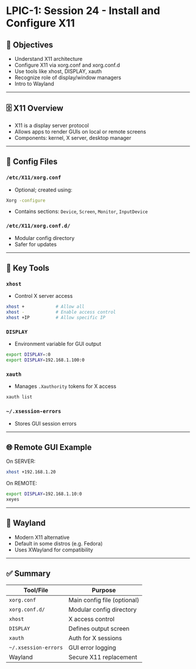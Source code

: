 # LPIC-1: Session 24 - Install and Configure X11

## 🎯 Objectives
- Understand X11 architecture
- Configure X11 via xorg.conf and xorg.conf.d
- Use tools like xhost, DISPLAY, xauth
- Recognize role of display/window managers
- Intro to Wayland

---

## 🗄 X11 Overview
- X11 is a display server protocol
- Allows apps to render GUIs on local or remote screens
- Components: kernel, X server, desktop manager

---

## 📃 Config Files

### `/etc/X11/xorg.conf`
- Optional; created using:
```bash
Xorg -configure
```
- Contains sections: `Device`, `Screen`, `Monitor`, `InputDevice`

### `/etc/X11/xorg.conf.d/`
- Modular config directory
- Safer for updates

---

## 🔧 Key Tools

### `xhost`
- Control X server access
```bash
xhost +            # Allow all
xhost -            # Enable access control
xhost +IP          # Allow specific IP
```

### `DISPLAY`
- Environment variable for GUI output
```bash
export DISPLAY=:0
export DISPLAY=192.168.1.100:0
```

### `xauth`
- Manages `.Xauthority` tokens for X access
```bash
xauth list
```

### `~/.xsession-errors`
- Stores GUI session errors

---

## 🌐 Remote GUI Example
On SERVER:
```bash
xhost +192.168.1.20
```
On REMOTE:
```bash
export DISPLAY=192.168.1.10:0
xeyes
```

---

## 🎉 Wayland
- Modern X11 alternative
- Default in some distros (e.g. Fedora)
- Uses XWayland for compatibility

---

## ✅ Summary
| Tool/File            | Purpose                         |
|----------------------|----------------------------------|
| `xorg.conf`          | Main config file (optional)     |
| `xorg.conf.d/`       | Modular config directory        |
| `xhost`              | X access control                |
| `DISPLAY`            | Defines output screen           |
| `xauth`              | Auth for X sessions             |
| `~/.xsession-errors` | GUI error logging               |
| Wayland              | Secure X11 replacement          |

